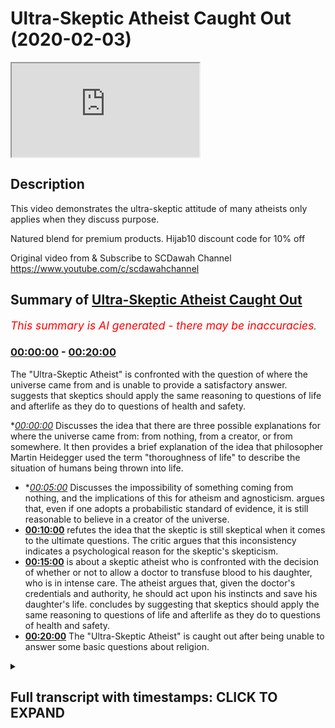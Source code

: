 # Ultra-Skeptic Atheist Caught Out (2020-02-03)

<iframe loading='lazy' src='https://www.youtube.com/embed/ejpxks97j3o'></iframe>

## Description

This video demonstrates the ultra-skeptic attitude of many atheists only applies when they discuss purpose.

Natured blend for premium products. Hijab10 discount code for 10% off

Original video from & Subscribe to SCDawah Channel 
https://www.youtube.com/c/scdawahchannel

## Summary of [Ultra-Skeptic Atheist Caught Out](https://www.youtube.com/watch?v=ejpxks97j3o)


*<span style="color:red; font-size:125%">This summary is AI generated - there may be inaccuracies</span>. [](/)*

### [00:00:00](https://www.youtube.com/watch?v=ejpxks97j3o&t=0) - [00:20:00](https://www.youtube.com/watch?v=ejpxks97j3o&t=1200)

The "Ultra-Skeptic Atheist" is confronted with the question of where the universe came from and is unable to provide a satisfactory answer.  suggests that skeptics should apply the same reasoning to questions of life and afterlife as they do to questions of health and safety.

**[00:00:00](https://www.youtube.com/watch?v=ejpxks97j3o&t=0)* Discusses the idea that there are three possible explanations for where the universe came from: from nothing, from a creator, or from somewhere. It then provides a brief explanation of the idea that philosopher Martin Heidegger used the term "thoroughness of life" to describe the situation of humans being thrown into life.
* **[00:05:00](https://www.youtube.com/watch?v=ejpxks97j3o&t=300)* Discusses the impossibility of something coming from nothing, and the implications of this for atheism and agnosticism. argues that, even if one adopts a probabilistic standard of evidence, it is still reasonable to believe in a creator of the universe.
* **[00:10:00](https://www.youtube.com/watch?v=ejpxks97j3o&t=600)**  refutes the idea that the skeptic is still skeptical when it comes to the ultimate questions. The critic argues that this inconsistency indicates a psychological reason for the skeptic's skepticism.
* **[00:15:00](https://www.youtube.com/watch?v=ejpxks97j3o&t=900)**  is about a skeptic atheist who is confronted with the decision of whether or not to allow a doctor to transfuse blood to his daughter, who is in intense care. The atheist argues that, given the doctor's credentials and authority, he should act upon his instincts and save his daughter's life.  concludes by suggesting that skeptics should apply the same reasoning to questions of life and afterlife as they do to questions of health and safety.
* **[00:20:00](https://www.youtube.com/watch?v=ejpxks97j3o&t=1200)** The "Ultra-Skeptic Atheist" is caught out after being unable to answer some basic questions about religion.

<details><summary><h2>Full transcript with timestamps: CLICK TO EXPAND</h2></summary>

[0:00:00](https://youtu.be/ejpxks97j3o?t=0) ikaw our sponsors nature's blend  
[0:00:03](https://youtu.be/ejpxks97j3o?t=3) producers of premium Ethiopian black  
[0:00:06](https://youtu.be/ejpxks97j3o?t=6) seed products if you put her job 10  
[0:00:09](https://youtu.be/ejpxks97j3o?t=9) you'll get 10% off your purchase check  
[0:00:13](https://youtu.be/ejpxks97j3o?t=13) out their links underneath in the  
[0:00:16](https://youtu.be/ejpxks97j3o?t=16) description box or if there is one that  
[0:00:19](https://youtu.be/ejpxks97j3o?t=19) is actually objective which everyone  
[0:00:21](https://youtu.be/ejpxks97j3o?t=21) should be fulfilling I don't see how it  
[0:00:24](https://youtu.be/ejpxks97j3o?t=24) could be objective this is it's nothing  
[0:00:27](https://youtu.be/ejpxks97j3o?t=27) utopian not always it can actually it  
[0:00:30](https://youtu.be/ejpxks97j3o?t=30) doesn't have some utopian so let me tell  
[0:00:32](https://youtu.be/ejpxks97j3o?t=32) you something I always give this example  
[0:00:34](https://youtu.be/ejpxks97j3o?t=34) alright so I want to put it to you say  
[0:00:37](https://youtu.be/ejpxks97j3o?t=37) for example if me and you go to sleep  
[0:00:39](https://youtu.be/ejpxks97j3o?t=39) today yes and we wake up and we find  
[0:00:42](https://youtu.be/ejpxks97j3o?t=42) ourselves say on a plane or let's say on  
[0:00:46](https://youtu.be/ejpxks97j3o?t=46) a train yeah and the people are around  
[0:00:49](https://youtu.be/ejpxks97j3o?t=49) us they're talking to each other yeah  
[0:00:51](https://youtu.be/ejpxks97j3o?t=51) and they're eating food and they're  
[0:00:53](https://youtu.be/ejpxks97j3o?t=53) having a good time  
[0:00:55](https://youtu.be/ejpxks97j3o?t=55) what's the first thing you're gonna want  
[0:00:57](https://youtu.be/ejpxks97j3o?t=57) to know you went to sleep tonight  
[0:00:59](https://youtu.be/ejpxks97j3o?t=59) instead of waking up in your bed you  
[0:01:01](https://youtu.be/ejpxks97j3o?t=61) wake up on a train yeah  
[0:01:04](https://youtu.be/ejpxks97j3o?t=64) so why are you gonna you people around  
[0:01:06](https://youtu.be/ejpxks97j3o?t=66) you eating the conversating what you  
[0:01:08](https://youtu.be/ejpxks97j3o?t=68) want to know what they're eating what  
[0:01:13](https://youtu.be/ejpxks97j3o?t=73) they eat hungry ok so minute so they're  
[0:01:15](https://youtu.be/ejpxks97j3o?t=75) view they've given you some of the food  
[0:01:16](https://youtu.be/ejpxks97j3o?t=76) right so now the train keeps going  
[0:01:19](https://youtu.be/ejpxks97j3o?t=79) forward remember you went to sleep in  
[0:01:21](https://youtu.be/ejpxks97j3o?t=81) your own bed tonight yeah you woke up  
[0:01:23](https://youtu.be/ejpxks97j3o?t=83) and it's on a train I woke up on the  
[0:01:25](https://youtu.be/ejpxks97j3o?t=85) train yes yeah good all right so that's  
[0:01:27](https://youtu.be/ejpxks97j3o?t=87) the first question you're gonna have  
[0:01:28](https://youtu.be/ejpxks97j3o?t=88) right how did I get here and where is  
[0:01:31](https://youtu.be/ejpxks97j3o?t=91) the train wherever it is where is it  
[0:01:34](https://youtu.be/ejpxks97j3o?t=94) going  
[0:01:34](https://youtu.be/ejpxks97j3o?t=94) where is this train going yes I can  
[0:01:37](https://youtu.be/ejpxks97j3o?t=97) someone the train yes so means someone  
[0:01:39](https://youtu.be/ejpxks97j3o?t=99) so what am I doing with a train  
[0:01:41](https://youtu.be/ejpxks97j3o?t=101) I do think these are legitimate  
[0:01:42](https://youtu.be/ejpxks97j3o?t=102) questions it's very legit why why yeah  
[0:01:46](https://youtu.be/ejpxks97j3o?t=106) one song one song I was in my bed yeah  
[0:01:49](https://youtu.be/ejpxks97j3o?t=109) now I'm on a train I get there so he was  
[0:01:51](https://youtu.be/ejpxks97j3o?t=111) thrown into the reality of being on a  
[0:01:53](https://youtu.be/ejpxks97j3o?t=113) train after having not been there before  
[0:01:55](https://youtu.be/ejpxks97j3o?t=115) right but the train in this analogy here  
[0:01:58](https://youtu.be/ejpxks97j3o?t=118) is like life because we've were thrown  
[0:02:01](https://youtu.be/ejpxks97j3o?t=121) into the reality of life okay after  
[0:02:03](https://youtu.be/ejpxks97j3o?t=123) having not been here before and we're  
[0:02:06](https://youtu.be/ejpxks97j3o?t=126) going somewhere we came from somewhere  
[0:02:08](https://youtu.be/ejpxks97j3o?t=128) and we're doing something here you know  
[0:02:10](https://youtu.be/ejpxks97j3o?t=130) I mean yes so we took him when I was a  
[0:02:13](https://youtu.be/ejpxks97j3o?t=133) baby  
[0:02:14](https://youtu.be/ejpxks97j3o?t=134) where was not before I'm saying is that  
[0:02:18](https://youtu.be/ejpxks97j3o?t=138) we've been thrown into life yeah there  
[0:02:20](https://youtu.be/ejpxks97j3o?t=140) was a time where you and I did not exist  
[0:02:21](https://youtu.be/ejpxks97j3o?t=141) and then there was a time where we  
[0:02:23](https://youtu.be/ejpxks97j3o?t=143) existed and we were aware of our own  
[0:02:25](https://youtu.be/ejpxks97j3o?t=145) reality yes so this is analogous to what  
[0:02:28](https://youtu.be/ejpxks97j3o?t=148) I've just explained maybe not exactly  
[0:02:29](https://youtu.be/ejpxks97j3o?t=149) that I just bought this in some extent  
[0:02:31](https://youtu.be/ejpxks97j3o?t=151) insane it's the direct knowledge just a  
[0:02:33](https://youtu.be/ejpxks97j3o?t=153) little bit cool that's all right because  
[0:02:35](https://youtu.be/ejpxks97j3o?t=155) you've been through look one guy called  
[0:02:37](https://youtu.be/ejpxks97j3o?t=157) Martin Heidegger he's a German  
[0:02:38](https://youtu.be/ejpxks97j3o?t=158) philosopher yeah he used his term which  
[0:02:41](https://youtu.be/ejpxks97j3o?t=161) is very interesting it's good  
[0:02:42](https://youtu.be/ejpxks97j3o?t=162) the thoroughness of life he said that  
[0:02:44](https://youtu.be/ejpxks97j3o?t=164) you've been thrown into life you've been  
[0:02:46](https://youtu.be/ejpxks97j3o?t=166) chucked into life yeah because there was  
[0:02:48](https://youtu.be/ejpxks97j3o?t=168) a time where you were not here all right  
[0:02:51](https://youtu.be/ejpxks97j3o?t=171) you did not exist at one point now you  
[0:02:52](https://youtu.be/ejpxks97j3o?t=172) exist and you're in this world and you  
[0:02:54](https://youtu.be/ejpxks97j3o?t=174) can you can put you can conceive of that  
[0:02:57](https://youtu.be/ejpxks97j3o?t=177) reality you can realise your own  
[0:02:59](https://youtu.be/ejpxks97j3o?t=179) existence you I mean there's a big gap  
[0:03:03](https://youtu.be/ejpxks97j3o?t=183) analogy there might be but the analogy  
[0:03:05](https://youtu.be/ejpxks97j3o?t=185) is not going to be perfect but when you  
[0:03:08](https://youtu.be/ejpxks97j3o?t=188) see the questions here right the  
[0:03:09](https://youtu.be/ejpxks97j3o?t=189) question is when you were on the train  
[0:03:11](https://youtu.be/ejpxks97j3o?t=191) whether I come from what am I doing here  
[0:03:14](https://youtu.be/ejpxks97j3o?t=194) or one might go insistant existence your  
[0:03:16](https://youtu.be/ejpxks97j3o?t=196) questions what Karl Popper called the  
[0:03:18](https://youtu.be/ejpxks97j3o?t=198) ultimate questions yeah so now the  
[0:03:20](https://youtu.be/ejpxks97j3o?t=200) questions are still applicable because  
[0:03:22](https://youtu.be/ejpxks97j3o?t=202) now we've come from somewhere yes we're  
[0:03:25](https://youtu.be/ejpxks97j3o?t=205) doing something I will go in somewhere  
[0:03:27](https://youtu.be/ejpxks97j3o?t=207) yeah okay so where we're gonna go well  
[0:03:30](https://youtu.be/ejpxks97j3o?t=210) first of all the first question is where  
[0:03:32](https://youtu.be/ejpxks97j3o?t=212) did we come from that's an important one  
[0:03:34](https://youtu.be/ejpxks97j3o?t=214) it is so here's what I'll say to you  
[0:03:36](https://youtu.be/ejpxks97j3o?t=216) look you came from your parents and they  
[0:03:39](https://youtu.be/ejpxks97j3o?t=219) came from their parents and so on and so  
[0:03:42](https://youtu.be/ejpxks97j3o?t=222) forth but they couldn't be an infinite  
[0:03:43](https://youtu.be/ejpxks97j3o?t=223) regress of predecessors right so there  
[0:03:46](https://youtu.be/ejpxks97j3o?t=226) had to be somewhere we're all fired in  
[0:03:48](https://youtu.be/ejpxks97j3o?t=228) the same way this universe came from  
[0:03:50](https://youtu.be/ejpxks97j3o?t=230) somewhere there couldn't be  
[0:03:51](https://youtu.be/ejpxks97j3o?t=231) infinite regress of universes or causes  
[0:03:54](https://youtu.be/ejpxks97j3o?t=234) because then the universe wouldn't come  
[0:03:56](https://youtu.be/ejpxks97j3o?t=236) into existence right just like they  
[0:03:58](https://youtu.be/ejpxks97j3o?t=238) couldn't be an infinite regress of  
[0:03:59](https://youtu.be/ejpxks97j3o?t=239) predecessors of eyes you wouldn't come  
[0:04:00](https://youtu.be/ejpxks97j3o?t=240) into existence one second one second yes  
[0:04:03](https://youtu.be/ejpxks97j3o?t=243) yes infinite regress to the universe yes  
[0:04:07](https://youtu.be/ejpxks97j3o?t=247) look if we say that you came from your  
[0:04:09](https://youtu.be/ejpxks97j3o?t=249) parents oh yeah and then they came from  
[0:04:11](https://youtu.be/ejpxks97j3o?t=251) their parents what I'm saying to you is  
[0:04:13](https://youtu.be/ejpxks97j3o?t=253) that they couldn't have been an infinite  
[0:04:15](https://youtu.be/ejpxks97j3o?t=255) regress of predecessors of that people  
[0:04:17](https://youtu.be/ejpxks97j3o?t=257) your parents in Paris in Paris otherwise  
[0:04:18](https://youtu.be/ejpxks97j3o?t=258) you wouldn't have never been existed  
[0:04:20](https://youtu.be/ejpxks97j3o?t=260) right because there had to be a place  
[0:04:22](https://youtu.be/ejpxks97j3o?t=262) where it started isn't it in the same  
[0:04:24](https://youtu.be/ejpxks97j3o?t=264) way they couldn't be an infinite regress  
[0:04:25](https://youtu.be/ejpxks97j3o?t=265) of entities before the universe  
[0:04:28](https://youtu.be/ejpxks97j3o?t=268) otherwise the universe wouldn't have  
[0:04:29](https://youtu.be/ejpxks97j3o?t=269) started in the same way once again is it  
[0:04:32](https://youtu.be/ejpxks97j3o?t=272) the same you see the scale yeah yeah  
[0:04:36](https://youtu.be/ejpxks97j3o?t=276) we're just inferring that's how we  
[0:04:39](https://youtu.be/ejpxks97j3o?t=279) happen that's what an inference but the  
[0:04:41](https://youtu.be/ejpxks97j3o?t=281) question is this is that you've you've  
[0:04:43](https://youtu.be/ejpxks97j3o?t=283) got sorry  
[0:04:44](https://youtu.be/ejpxks97j3o?t=284) so you've you've got you've got options  
[0:04:47](https://youtu.be/ejpxks97j3o?t=287) you've got options in front of you so  
[0:04:49](https://youtu.be/ejpxks97j3o?t=289) you've got option one is that the  
[0:04:51](https://youtu.be/ejpxks97j3o?t=291) universe came from nothing option two is  
[0:04:54](https://youtu.be/ejpxks97j3o?t=294) that the universe created itself or  
[0:04:57](https://youtu.be/ejpxks97j3o?t=297) option three is that the universe came  
[0:04:58](https://youtu.be/ejpxks97j3o?t=298) from somewhere right or something so  
[0:05:02](https://youtu.be/ejpxks97j3o?t=302) we're saying okay option one isn't  
[0:05:03](https://youtu.be/ejpxks97j3o?t=303) impossibility because the universe  
[0:05:05](https://youtu.be/ejpxks97j3o?t=305) couldn't have come from nothing yes  
[0:05:06](https://youtu.be/ejpxks97j3o?t=306) option two is also impossibilities sorry  
[0:05:09](https://youtu.be/ejpxks97j3o?t=309) so options option one knows that the  
[0:05:11](https://youtu.be/ejpxks97j3o?t=311) universe came from nothing yeah and  
[0:05:13](https://youtu.be/ejpxks97j3o?t=313) we're saying that it's impossible for  
[0:05:15](https://youtu.be/ejpxks97j3o?t=315) something to come from nothing  
[0:05:19](https://youtu.be/ejpxks97j3o?t=319) yeah tested all the possibilities that  
[0:05:21](https://youtu.be/ejpxks97j3o?t=321) he could come from  
[0:05:22](https://youtu.be/ejpxks97j3o?t=322) yeah because by definition nothing is  
[0:05:25](https://youtu.be/ejpxks97j3o?t=325) the absence of something right  
[0:05:27](https://youtu.be/ejpxks97j3o?t=327) so mathematically even zero plus zero  
[0:05:29](https://youtu.be/ejpxks97j3o?t=329) could never equal one so from a  
[0:05:32](https://youtu.be/ejpxks97j3o?t=332) mathematical perspective from a logical  
[0:05:33](https://youtu.be/ejpxks97j3o?t=333) perspective from an empirical  
[0:05:34](https://youtu.be/ejpxks97j3o?t=334) perspective we have no evidence to show  
[0:05:36](https://youtu.be/ejpxks97j3o?t=336) that something can come from nothing  
[0:05:38](https://youtu.be/ejpxks97j3o?t=338) that postulation is an absurd one it's  
[0:05:41](https://youtu.be/ejpxks97j3o?t=341) an impossible one so the first option is  
[0:05:45](https://youtu.be/ejpxks97j3o?t=345) that something that we came from the  
[0:05:46](https://youtu.be/ejpxks97j3o?t=346) universe came from nothing the second  
[0:05:48](https://youtu.be/ejpxks97j3o?t=348) option is that the universe created  
[0:05:50](https://youtu.be/ejpxks97j3o?t=350) itself yes okay at the start of the  
[0:05:56](https://youtu.be/ejpxks97j3o?t=356) universe if there was nothing yes no  
[0:06:06](https://youtu.be/ejpxks97j3o?t=366) that's what I'm saying it's impossible  
[0:06:09](https://youtu.be/ejpxks97j3o?t=369) because from although all the testing  
[0:06:11](https://youtu.be/ejpxks97j3o?t=371) methods that we have right whoever is  
[0:06:13](https://youtu.be/ejpxks97j3o?t=373) ontological testing methods mathematical  
[0:06:15](https://youtu.be/ejpxks97j3o?t=375) testing methods empirical testing  
[0:06:17](https://youtu.be/ejpxks97j3o?t=377) methods and all of those paradigms all  
[0:06:19](https://youtu.be/ejpxks97j3o?t=379) those fears now zero plus zero always  
[0:06:22](https://youtu.be/ejpxks97j3o?t=382) equals zero  
[0:06:23](https://youtu.be/ejpxks97j3o?t=383) there's no situation in which we have  
[0:06:25](https://youtu.be/ejpxks97j3o?t=385) been able to perceive or test or  
[0:06:27](https://youtu.be/ejpxks97j3o?t=387) validate or prove that something has  
[0:06:29](https://youtu.be/ejpxks97j3o?t=389) come from nothing with our limit seed  
[0:06:32](https://youtu.be/ejpxks97j3o?t=392) yeah but we have we have been able to  
[0:06:35](https://youtu.be/ejpxks97j3o?t=395) show the opposite everything that we  
[0:06:37](https://youtu.be/ejpxks97j3o?t=397) know about everything shows us that from  
[0:06:40](https://youtu.be/ejpxks97j3o?t=400) nothing nothing comes so if we do we  
[0:06:43](https://youtu.be/ejpxks97j3o?t=403) know everything  
[0:06:45](https://youtu.be/ejpxks97j3o?t=405) Noah says that we know everything so  
[0:06:47](https://youtu.be/ejpxks97j3o?t=407) that's a different thing there be usable  
[0:06:50](https://youtu.be/ejpxks97j3o?t=410) recognition thing it could be well I'm  
[0:06:53](https://youtu.be/ejpxks97j3o?t=413) saying to you is that we we we don't  
[0:06:55](https://youtu.be/ejpxks97j3o?t=415) know everything that is but we can know  
[0:06:56](https://youtu.be/ejpxks97j3o?t=416) some things which can never be Janice  
[0:06:58](https://youtu.be/ejpxks97j3o?t=418) Ani  
[0:06:59](https://youtu.be/ejpxks97j3o?t=419) so we might not be able to know  
[0:07:00](https://youtu.be/ejpxks97j3o?t=420) everything that exists in the world but  
[0:07:02](https://youtu.be/ejpxks97j3o?t=422) we can eliminate things that could  
[0:07:04](https://youtu.be/ejpxks97j3o?t=424) potentially exist for example if I say  
[0:07:06](https://youtu.be/ejpxks97j3o?t=426) look a squared circle that's a  
[0:07:08](https://youtu.be/ejpxks97j3o?t=428) contradiction it can't exist right why  
[0:07:11](https://youtu.be/ejpxks97j3o?t=431) do we know that it doesn't exist because  
[0:07:12](https://youtu.be/ejpxks97j3o?t=432) there are two opposite things together  
[0:07:14](https://youtu.be/ejpxks97j3o?t=434) right which cannot coexist and at the  
[0:07:18](https://youtu.be/ejpxks97j3o?t=438) same time life we find out that you  
[0:07:21](https://youtu.be/ejpxks97j3o?t=441) could square a circle because the thing  
[0:07:25](https://youtu.be/ejpxks97j3o?t=445) is this is that how would you come about  
[0:07:26](https://youtu.be/ejpxks97j3o?t=446) trying to find that out you'd have to  
[0:07:28](https://youtu.be/ejpxks97j3o?t=448) reinvent the rules of logic if you  
[0:07:30](https://youtu.be/ejpxks97j3o?t=450) wanted to to delete the law of  
[0:07:31](https://youtu.be/ejpxks97j3o?t=451) non-contradiction I'm being put down see  
[0:07:34](https://youtu.be/ejpxks97j3o?t=454) yeah we could do that but with the thing  
[0:07:37](https://youtu.be/ejpxks97j3o?t=457) is we can't do that smoogle is here it  
[0:07:39](https://youtu.be/ejpxks97j3o?t=459) will be a circular thing because if you  
[0:07:41](https://youtu.be/ejpxks97j3o?t=461) try to disprove logic with logic I mean  
[0:07:44](https://youtu.be/ejpxks97j3o?t=464) I think about it the laws of logic here  
[0:07:47](https://youtu.be/ejpxks97j3o?t=467) the laws of logic that we know now for  
[0:07:49](https://youtu.be/ejpxks97j3o?t=469) example laws of non-contradiction some  
[0:07:51](https://youtu.be/ejpxks97j3o?t=471) of the laws of mathematics somebody even  
[0:07:53](https://youtu.be/ejpxks97j3o?t=473) some of the axioms your answer  
[0:07:55](https://youtu.be/ejpxks97j3o?t=475) no no problem go ahead  
[0:08:02](https://youtu.be/ejpxks97j3o?t=482) it's just like sprinklers Dorner  
[0:08:23](https://youtu.be/ejpxks97j3o?t=503) well can I can I finish off for  
[0:08:24](https://youtu.be/ejpxks97j3o?t=504) obscenity yeah but just to finish off on  
[0:08:27](https://youtu.be/ejpxks97j3o?t=507) a wrapper okay how do you know that was  
[0:08:29](https://youtu.be/ejpxks97j3o?t=509) your door on the other side of the phone  
[0:08:31](https://youtu.be/ejpxks97j3o?t=511) say the name and the phone yeah and are  
[0:08:34](https://youtu.be/ejpxks97j3o?t=514) you are you convinced that I showed or  
[0:08:36](https://youtu.be/ejpxks97j3o?t=516) how Sheree about that and how did you  
[0:08:40](https://youtu.be/ejpxks97j3o?t=520) know that that was definitely a door  
[0:08:41](https://youtu.be/ejpxks97j3o?t=521) couldn't have been someone that sounded  
[0:08:44](https://youtu.be/ejpxks97j3o?t=524) like Eudora Tsuda alright so how do you  
[0:08:46](https://youtu.be/ejpxks97j3o?t=526) how are you aware and how are you sure  
[0:08:48](https://youtu.be/ejpxks97j3o?t=528) that is your door wicked nonce in her  
[0:08:51](https://youtu.be/ejpxks97j3o?t=531) voice  
[0:08:51](https://youtu.be/ejpxks97j3o?t=531) so you employed a probabilistic type of  
[0:08:54](https://youtu.be/ejpxks97j3o?t=534) reasoning you said based on the  
[0:08:55](https://youtu.be/ejpxks97j3o?t=535) variables that I have at hand my  
[0:08:57](https://youtu.be/ejpxks97j3o?t=537) daughter's voice the fact that my  
[0:08:58](https://youtu.be/ejpxks97j3o?t=538) daughter's name appeared on the screen  
[0:09:00](https://youtu.be/ejpxks97j3o?t=540) with the number underneath that I'm  
[0:09:01](https://youtu.be/ejpxks97j3o?t=541) pretty convinced would you say you're  
[0:09:03](https://youtu.be/ejpxks97j3o?t=543) certain that was a reasonable it was  
[0:09:05](https://youtu.be/ejpxks97j3o?t=545) reasonable to believe that was motive it  
[0:09:06](https://youtu.be/ejpxks97j3o?t=546) was reasonable would you say you're  
[0:09:07](https://youtu.be/ejpxks97j3o?t=547) happy to live your life knowing that  
[0:09:09](https://youtu.be/ejpxks97j3o?t=549) that was your door on the other side of  
[0:09:10](https://youtu.be/ejpxks97j3o?t=550) the phone yes all right you see your  
[0:09:12](https://youtu.be/ejpxks97j3o?t=552) standards of and this is something I  
[0:09:14](https://youtu.be/ejpxks97j3o?t=554) want to say about not yourself but  
[0:09:15](https://youtu.be/ejpxks97j3o?t=555) generally about atheism and agnosticism  
[0:09:17](https://youtu.be/ejpxks97j3o?t=557) and skepticism your standards for  
[0:09:19](https://youtu.be/ejpxks97j3o?t=559) recognizing truth when it comes to daily  
[0:09:22](https://youtu.be/ejpxks97j3o?t=562) interactions and transactions it's quite  
[0:09:25](https://youtu.be/ejpxks97j3o?t=565) reasonable I would say you're employing  
[0:09:26](https://youtu.be/ejpxks97j3o?t=566) a probabilistic standard yeah now I want  
[0:09:29](https://youtu.be/ejpxks97j3o?t=569) you to employ such a reasonable standard  
[0:09:31](https://youtu.be/ejpxks97j3o?t=571) when it comes to knowing where you came  
[0:09:33](https://youtu.be/ejpxks97j3o?t=573) from what you're doing here and where  
[0:09:35](https://youtu.be/ejpxks97j3o?t=575) you're going because let me tell you  
[0:09:36](https://youtu.be/ejpxks97j3o?t=576) something if you employ a reasonable  
[0:09:38](https://youtu.be/ejpxks97j3o?t=578) standard for those three questions you  
[0:09:40](https://youtu.be/ejpxks97j3o?t=580) come to the conclusion that there had to  
[0:09:43](https://youtu.be/ejpxks97j3o?t=583) be something with no beginning that  
[0:09:45](https://youtu.be/ejpxks97j3o?t=585) started you you'll come to the  
[0:09:46](https://youtu.be/ejpxks97j3o?t=586) conclusion that you came from that thing  
[0:09:49](https://youtu.be/ejpxks97j3o?t=589) with no beginning uncaused cause the  
[0:09:51](https://youtu.be/ejpxks97j3o?t=591) necessary being existence etc because  
[0:09:53](https://youtu.be/ejpxks97j3o?t=593) it's impossible for that to be an  
[0:09:54](https://youtu.be/ejpxks97j3o?t=594) infinite regress of courses and it's  
[0:09:56](https://youtu.be/ejpxks97j3o?t=596) impossible for there to be an infinite  
[0:09:57](https://youtu.be/ejpxks97j3o?t=597) regress with the Pend of things you will  
[0:09:59](https://youtu.be/ejpxks97j3o?t=599) come to that conclusion  
[0:10:01](https://youtu.be/ejpxks97j3o?t=601) refute that you're still skeptical  
[0:10:04](https://youtu.be/ejpxks97j3o?t=604) yeah I'm skeptical that that was your  
[0:10:05](https://youtu.be/ejpxks97j3o?t=605) door on the other side of the phone you  
[0:10:07](https://youtu.be/ejpxks97j3o?t=607) can't because you don't know yellow you  
[0:10:09](https://youtu.be/ejpxks97j3o?t=609) don't know what hate the thing here's  
[0:10:10](https://youtu.be/ejpxks97j3o?t=610) what I'm saying to you is that you need  
[0:10:12](https://youtu.be/ejpxks97j3o?t=612) to be as consistent with your standards  
[0:10:15](https://youtu.be/ejpxks97j3o?t=615) of truth with the ultimate questions in  
[0:10:19](https://youtu.be/ejpxks97j3o?t=619) life which determine what you're doing  
[0:10:20](https://youtu.be/ejpxks97j3o?t=620) here as you are in your daily  
[0:10:22](https://youtu.be/ejpxks97j3o?t=622) transactions and dealing with for  
[0:10:24](https://youtu.be/ejpxks97j3o?t=624) example getting a phone call from your  
[0:10:26](https://youtu.be/ejpxks97j3o?t=626) door I don't think so  
[0:10:29](https://youtu.be/ejpxks97j3o?t=629) well that's fine you don't have to think  
[0:10:31](https://youtu.be/ejpxks97j3o?t=631) so but what I'm saying is then that  
[0:10:33](https://youtu.be/ejpxks97j3o?t=633) would mean that you're basically  
[0:10:35](https://youtu.be/ejpxks97j3o?t=635) employing different standards for  
[0:10:37](https://youtu.be/ejpxks97j3o?t=637) different truths do that look here's one  
[0:10:41](https://youtu.be/ejpxks97j3o?t=641) that you can do that if you want no  
[0:10:42](https://youtu.be/ejpxks97j3o?t=642) problem but you're deceiving us that is  
[0:10:44](https://youtu.be/ejpxks97j3o?t=644) in my opinion there's over skepticism  
[0:10:46](https://youtu.be/ejpxks97j3o?t=646) when it comes to the ultimate questions  
[0:10:47](https://youtu.be/ejpxks97j3o?t=647) which you don't employ in other spheres  
[0:10:49](https://youtu.be/ejpxks97j3o?t=649) in my view is indicative of inner  
[0:10:53](https://youtu.be/ejpxks97j3o?t=653) psychological reasoning behind it maybe  
[0:10:56](https://youtu.be/ejpxks97j3o?t=656) you want to be agnostic maybe it's more  
[0:10:59](https://youtu.be/ejpxks97j3o?t=659) of a want then something will share  
[0:11:02](https://youtu.be/ejpxks97j3o?t=662) philosophize the reason to get on  
[0:11:04](https://youtu.be/ejpxks97j3o?t=664) Francaise so use my reasonable logical  
[0:11:09](https://youtu.be/ejpxks97j3o?t=669) mind and if I think that the existential  
[0:11:14](https://youtu.be/ejpxks97j3o?t=674) question at the beginning of the  
[0:11:15](https://youtu.be/ejpxks97j3o?t=675) universe  
[0:11:16](https://youtu.be/ejpxks97j3o?t=676) yes it's not there to be seen I'm not  
[0:11:19](https://youtu.be/ejpxks97j3o?t=679) gonna hang more hats but your door  
[0:11:20](https://youtu.be/ejpxks97j3o?t=680) wasn't there to be seen but I can hear  
[0:11:23](https://youtu.be/ejpxks97j3o?t=683) oh no but hold on this is a double  
[0:11:25](https://youtu.be/ejpxks97j3o?t=685) standard here yeah if you see the  
[0:11:27](https://youtu.be/ejpxks97j3o?t=687) effects of the universe and you can  
[0:11:29](https://youtu.be/ejpxks97j3o?t=689) reason lookyou that could have been  
[0:11:30](https://youtu.be/ejpxks97j3o?t=690) someone other than your daughter yes yes  
[0:11:33](https://youtu.be/ejpxks97j3o?t=693) [ __ ] nine see the facts of the of the  
[0:11:37](https://youtu.be/ejpxks97j3o?t=697) you meet Lu here here's the problem okay  
[0:11:39](https://youtu.be/ejpxks97j3o?t=699) you just said I could hear her okay now  
[0:11:43](https://youtu.be/ejpxks97j3o?t=703) you're using one of the five senses to  
[0:11:46](https://youtu.be/ejpxks97j3o?t=706) determine it it's a determiner but you  
[0:11:49](https://youtu.be/ejpxks97j3o?t=709) couldn't see her there's other senses  
[0:11:50](https://youtu.be/ejpxks97j3o?t=710) that were not applicable in that  
[0:11:51](https://youtu.be/ejpxks97j3o?t=711) equation all right but you still came to  
[0:11:54](https://youtu.be/ejpxks97j3o?t=714) the conclusion and there was they could  
[0:11:55](https://youtu.be/ejpxks97j3o?t=715) be reasonable skeptical doubt that I can  
[0:11:57](https://youtu.be/ejpxks97j3o?t=717) employ if I was to philosophize as a  
[0:12:00](https://youtu.be/ejpxks97j3o?t=720) skeptic and say look hold on that could  
[0:12:02](https://youtu.be/ejpxks97j3o?t=722) have been an alien that was speaking to  
[0:12:04](https://youtu.be/ejpxks97j3o?t=724) you on the phone yes that could have  
[0:12:05](https://youtu.be/ejpxks97j3o?t=725) been your wife pretending to be odd or  
[0:12:07](https://youtu.be/ejpxks97j3o?t=727) your husband either you know pretending  
[0:12:09](https://youtu.be/ejpxks97j3o?t=729) to be your door yeah or it could have  
[0:12:11](https://youtu.be/ejpxks97j3o?t=731) been someone else your other door could  
[0:12:13](https://youtu.be/ejpxks97j3o?t=733) have been  
[0:12:13](https://youtu.be/ejpxks97j3o?t=733) you know her friend could be this  
[0:12:15](https://youtu.be/ejpxks97j3o?t=735) reasonable it wasn't empirical it was  
[0:12:18](https://youtu.be/ejpxks97j3o?t=738) reasonable I mean why is that reasonable  
[0:12:21](https://youtu.be/ejpxks97j3o?t=741) why it's original reason to mean why why  
[0:12:23](https://youtu.be/ejpxks97j3o?t=743) because I heard mitosis voice several  
[0:12:27](https://youtu.be/ejpxks97j3o?t=747) many times okay I understand but what  
[0:12:29](https://youtu.be/ejpxks97j3o?t=749) I'm saying to you there is that it can  
[0:12:32](https://youtu.be/ejpxks97j3o?t=752) still be doubted yes okay but you still  
[0:12:35](https://youtu.be/ejpxks97j3o?t=755) you over you override that down yes  
[0:12:38](https://youtu.be/ejpxks97j3o?t=758) because you have enough data to conclude  
[0:12:41](https://youtu.be/ejpxks97j3o?t=761) in your mind probabilistically that it  
[0:12:42](https://youtu.be/ejpxks97j3o?t=762) was your daughter  
[0:12:42](https://youtu.be/ejpxks97j3o?t=762) criticism yeah okay fine some some  
[0:12:45](https://youtu.be/ejpxks97j3o?t=765) degree of empiricism  
[0:12:46](https://youtu.be/ejpxks97j3o?t=766) yeah which can still be doubted because  
[0:12:47](https://youtu.be/ejpxks97j3o?t=767) of the reasons I've just told you major  
[0:12:49](https://youtu.be/ejpxks97j3o?t=769) percentage okay why I'm saying to you is  
[0:12:52](https://youtu.be/ejpxks97j3o?t=772) this yeah in the same way as you've been  
[0:12:55](https://youtu.be/ejpxks97j3o?t=775) able to reason probabilistically that  
[0:12:57](https://youtu.be/ejpxks97j3o?t=777) your doors on the other side on the  
[0:12:58](https://youtu.be/ejpxks97j3o?t=778) phone yes I'm saying to you if we have  
[0:13:01](https://youtu.be/ejpxks97j3o?t=781) now inference to the best explanation  
[0:13:02](https://youtu.be/ejpxks97j3o?t=782) you have different options either the  
[0:13:05](https://youtu.be/ejpxks97j3o?t=785) universe came from nothing and in fact  
[0:13:07](https://youtu.be/ejpxks97j3o?t=787) this idea the postulation that something  
[0:13:10](https://youtu.be/ejpxks97j3o?t=790) can come from nothing it's so absurd  
[0:13:12](https://youtu.be/ejpxks97j3o?t=792) that actually let me tell you from  
[0:13:14](https://youtu.be/ejpxks97j3o?t=794) reading a lot of philosophy no one has  
[0:13:16](https://youtu.be/ejpxks97j3o?t=796) said it and the moment some fool tried  
[0:13:18](https://youtu.be/ejpxks97j3o?t=798) to say it Krauss he was refuted by his  
[0:13:21](https://youtu.be/ejpxks97j3o?t=801) own physicist friends so fantastical yes  
[0:13:25](https://youtu.be/ejpxks97j3o?t=805) it's ridiculous it's it's absurd it's  
[0:13:27](https://youtu.be/ejpxks97j3o?t=807) it's not witnessed by anyone it's not  
[0:13:29](https://youtu.be/ejpxks97j3o?t=809) empirical all of the standards that you  
[0:13:32](https://youtu.be/ejpxks97j3o?t=812) wish to have in order to make a reasoned  
[0:13:35](https://youtu.be/ejpxks97j3o?t=815) judgment about the truth or falsehood of  
[0:13:37](https://youtu.be/ejpxks97j3o?t=817) something were not present in the  
[0:13:39](https://youtu.be/ejpxks97j3o?t=819) postulation that something can come from  
[0:13:40](https://youtu.be/ejpxks97j3o?t=820) nothing and therefore can be rejected  
[0:13:42](https://youtu.be/ejpxks97j3o?t=822) yeah yeah it can't be rejected it can be  
[0:13:45](https://youtu.be/ejpxks97j3o?t=825) Richard tryna ash and it shall be  
[0:13:47](https://youtu.be/ejpxks97j3o?t=827) rejected and it shall be rejected but  
[0:13:49](https://youtu.be/ejpxks97j3o?t=829) don't think so okay look here's the  
[0:13:51](https://youtu.be/ejpxks97j3o?t=831) thing  
[0:13:51](https://youtu.be/ejpxks97j3o?t=831) what's the evidence  
[0:13:54](https://youtu.be/ejpxks97j3o?t=834) okay see you look this is it's a slight  
[0:13:57](https://youtu.be/ejpxks97j3o?t=837) look what you have here is some kind of  
[0:14:00](https://youtu.be/ejpxks97j3o?t=840) a motorcycle I'm not a psychiatrist yeah  
[0:14:02](https://youtu.be/ejpxks97j3o?t=842) I'm not here to you know you know give  
[0:14:04](https://youtu.be/ejpxks97j3o?t=844) you a little drink and and tell you tell  
[0:14:06](https://youtu.be/ejpxks97j3o?t=846) you what your hands  
[0:14:07](https://youtu.be/ejpxks97j3o?t=847) yeah sit on the couch and psychoanalyze  
[0:14:09](https://youtu.be/ejpxks97j3o?t=849) your behavior but if I were if I were  
[0:14:12](https://youtu.be/ejpxks97j3o?t=852) I'd say something I diagnosed you of  
[0:14:14](https://youtu.be/ejpxks97j3o?t=854) some kind of cognitive dissonance you  
[0:14:16](https://youtu.be/ejpxks97j3o?t=856) look you're I say literally you might  
[0:14:22](https://youtu.be/ejpxks97j3o?t=862) have cognitive dissonance because the  
[0:14:23](https://youtu.be/ejpxks97j3o?t=863) reason why I think you might have  
[0:14:24](https://youtu.be/ejpxks97j3o?t=864) tumbled into business because you live  
[0:14:26](https://youtu.be/ejpxks97j3o?t=866) your life one way but your beliefs in  
[0:14:28](https://youtu.be/ejpxks97j3o?t=868) relation to the ultimate questions are  
[0:14:30](https://youtu.be/ejpxks97j3o?t=870) completely contradictory to the way in  
[0:14:32](https://youtu.be/ejpxks97j3o?t=872) which you act you understand my point so  
[0:14:35](https://youtu.be/ejpxks97j3o?t=875) your reason your your faculties and your  
[0:14:37](https://youtu.be/ejpxks97j3o?t=877) instruments of reasoning become  
[0:14:39](https://youtu.be/ejpxks97j3o?t=879) completely like you become an extreme  
[0:14:42](https://youtu.be/ejpxks97j3o?t=882) skeptic when you're dealing with the  
[0:14:43](https://youtu.be/ejpxks97j3o?t=883) ultimate questions and you're not  
[0:14:45](https://youtu.be/ejpxks97j3o?t=885) willing to be that same skeptic when  
[0:14:47](https://youtu.be/ejpxks97j3o?t=887) you're dealing with daily transactions  
[0:14:49](https://youtu.be/ejpxks97j3o?t=889) and interactively transactions we see  
[0:14:51](https://youtu.be/ejpxks97j3o?t=891) all the time the quite benign but  
[0:14:53](https://youtu.be/ejpxks97j3o?t=893) they're not benign you could it could be  
[0:14:55](https://youtu.be/ejpxks97j3o?t=895) a life or death situation right now it  
[0:14:57](https://youtu.be/ejpxks97j3o?t=897) could be yeah if a doctor came to you my  
[0:14:59](https://youtu.be/ejpxks97j3o?t=899) friend and said to you let me ask you a  
[0:15:01](https://youtu.be/ejpxks97j3o?t=901) question right now yeah if a doctor came  
[0:15:03](https://youtu.be/ejpxks97j3o?t=903) to you let's say God forbid here but  
[0:15:06](https://youtu.be/ejpxks97j3o?t=906) your doors on a hospital she needed some  
[0:15:07](https://youtu.be/ejpxks97j3o?t=907) kind of a transfer of blood yes well  
[0:15:09](https://youtu.be/ejpxks97j3o?t=909) let's say she even needed a lung  
[0:15:11](https://youtu.be/ejpxks97j3o?t=911) transplant run and the doctor came to  
[0:15:13](https://youtu.be/ejpxks97j3o?t=913) you and said your daughter needs a lung  
[0:15:16](https://youtu.be/ejpxks97j3o?t=916) transplant and you're the only guy that  
[0:15:17](https://youtu.be/ejpxks97j3o?t=917) can that has matched her you know  
[0:15:19](https://youtu.be/ejpxks97j3o?t=919) whatever and you need to give that would  
[0:15:21](https://youtu.be/ejpxks97j3o?t=921) you get what you give it you would give  
[0:15:23](https://youtu.be/ejpxks97j3o?t=923) it but hold on that doctor he could be  
[0:15:26](https://youtu.be/ejpxks97j3o?t=926) making a mistake my friend yes she could  
[0:15:28](https://youtu.be/ejpxks97j3o?t=928) so I would say to the doctor is there  
[0:15:30](https://youtu.be/ejpxks97j3o?t=930) any other way now he'd say no and my so  
[0:15:33](https://youtu.be/ejpxks97j3o?t=933) he gonna do he go to someone else  
[0:15:35](https://youtu.be/ejpxks97j3o?t=935) there's no time he's saying you've got  
[0:15:37](https://youtu.be/ejpxks97j3o?t=937) one hour yeah she's so intensive care  
[0:15:40](https://youtu.be/ejpxks97j3o?t=940) yes yeah yeah I would acts upon my  
[0:15:42](https://youtu.be/ejpxks97j3o?t=942) instincts  
[0:15:44](https://youtu.be/ejpxks97j3o?t=944) yeah and so undo this thing and save my  
[0:15:48](https://youtu.be/ejpxks97j3o?t=948) daughter's life okay you think you're  
[0:15:49](https://youtu.be/ejpxks97j3o?t=949) saving your daughter's life yeah how do  
[0:15:51](https://youtu.be/ejpxks97j3o?t=951) you know you're saving your daughter's  
[0:15:52](https://youtu.be/ejpxks97j3o?t=952) life because I recently believed the  
[0:15:54](https://youtu.be/ejpxks97j3o?t=954) doctor you said but hold on hold on hold  
[0:15:57](https://youtu.be/ejpxks97j3o?t=957) on hold on yeah hold on no but you think  
[0:16:02](https://youtu.be/ejpxks97j3o?t=962) it's life and death this is after life  
[0:16:04](https://youtu.be/ejpxks97j3o?t=964) and death  
[0:16:05](https://youtu.be/ejpxks97j3o?t=965) he said look you see here the point  
[0:16:07](https://youtu.be/ejpxks97j3o?t=967) you're willing to put your own let's say  
[0:16:10](https://youtu.be/ejpxks97j3o?t=970) it takes it could put your own life on  
[0:16:12](https://youtu.be/ejpxks97j3o?t=972) the line yeah you're willing to  
[0:16:13](https://youtu.be/ejpxks97j3o?t=973) potentially put your own life on the  
[0:16:15](https://youtu.be/ejpxks97j3o?t=975) line and I did anything for your  
[0:16:18](https://youtu.be/ejpxks97j3o?t=978) daughter but this the methods of  
[0:16:21](https://youtu.be/ejpxks97j3o?t=981) skepticism that you are employing in the  
[0:16:23](https://youtu.be/ejpxks97j3o?t=983) ultimate questions that we were talking  
[0:16:25](https://youtu.be/ejpxks97j3o?t=985) about well completely thrown out when  
[0:16:29](https://youtu.be/ejpxks97j3o?t=989) you were dealing with that inquiry  
[0:16:30](https://youtu.be/ejpxks97j3o?t=990) submission it's emotional you said it  
[0:16:33](https://youtu.be/ejpxks97j3o?t=993) was instinctive it's instinctively  
[0:16:35](https://youtu.be/ejpxks97j3o?t=995) emotional not no problem is emotional  
[0:16:37](https://youtu.be/ejpxks97j3o?t=997) and and there's no contradiction between  
[0:16:39](https://youtu.be/ejpxks97j3o?t=999) a good emotional argument and a good  
[0:16:41](https://youtu.be/ejpxks97j3o?t=1001) rational one human beings are emotional  
[0:16:44](https://youtu.be/ejpxks97j3o?t=1004) creatures find but you still believe the  
[0:16:46](https://youtu.be/ejpxks97j3o?t=1006) doctor that so you believe the doctor  
[0:16:49](https://youtu.be/ejpxks97j3o?t=1009) because you trust in the doctors  
[0:16:51](https://youtu.be/ejpxks97j3o?t=1011) credentials and authority yes because  
[0:16:53](https://youtu.be/ejpxks97j3o?t=1013) you have enough you have enough reason  
[0:16:56](https://youtu.be/ejpxks97j3o?t=1016) to believe that that doctor was actually  
[0:16:57](https://youtu.be/ejpxks97j3o?t=1017) trained and can analyze the data yes  
[0:17:00](https://youtu.be/ejpxks97j3o?t=1020) so you see here look I want you to use  
[0:17:04](https://youtu.be/ejpxks97j3o?t=1024) that same method of reasoning when we're  
[0:17:07](https://youtu.be/ejpxks97j3o?t=1027) dealing with the ultimate choice because  
[0:17:08](https://youtu.be/ejpxks97j3o?t=1028) you said something very important you  
[0:17:09](https://youtu.be/ejpxks97j3o?t=1029) know what he said you said it was a  
[0:17:12](https://youtu.be/ejpxks97j3o?t=1032) matter of life and death yes let me tell  
[0:17:14](https://youtu.be/ejpxks97j3o?t=1034) you something my friend honestly yeah  
[0:17:15](https://youtu.be/ejpxks97j3o?t=1035) this these ultimate choice questions are  
[0:17:18](https://youtu.be/ejpxks97j3o?t=1038) not a matter of life and death  
[0:17:20](https://youtu.be/ejpxks97j3o?t=1040) you know they are they are a matter of  
[0:17:22](https://youtu.be/ejpxks97j3o?t=1042) life and afterlife yes and you know what  
[0:17:25](https://youtu.be/ejpxks97j3o?t=1045) let me tell you something that's an even  
[0:17:26](https://youtu.be/ejpxks97j3o?t=1046) more hefty inquiry so you have to let me  
[0:17:29](https://youtu.be/ejpxks97j3o?t=1049) tell you one of evidence of this  
[0:17:30](https://youtu.be/ejpxks97j3o?t=1050) constant do you have any evidence that  
[0:17:32](https://youtu.be/ejpxks97j3o?t=1052) your doctor was actually being come in  
[0:17:34](https://youtu.be/ejpxks97j3o?t=1054) this analogy that is a jarful evidence I  
[0:17:36](https://youtu.be/ejpxks97j3o?t=1056) have enough evidence as a doctor had I  
[0:17:38](https://youtu.be/ejpxks97j3o?t=1058) have looked yes I do do you know why let  
[0:17:41](https://youtu.be/ejpxks97j3o?t=1061) me tell you why let me explain let me  
[0:17:44](https://youtu.be/ejpxks97j3o?t=1064) show you how let me explain you know why  
[0:17:47](https://youtu.be/ejpxks97j3o?t=1067) did you trust the doctor when he was  
[0:17:48](https://youtu.be/ejpxks97j3o?t=1068) telling you to do X Y Z once again he's  
[0:17:50](https://youtu.be/ejpxks97j3o?t=1070) quite benign it's not benign this was  
[0:17:52](https://youtu.be/ejpxks97j3o?t=1072) laughing death  
[0:17:53](https://youtu.be/ejpxks97j3o?t=1073) life and death - this is life and death  
[0:17:57](https://youtu.be/ejpxks97j3o?t=1077) you trusted him putting your own life at  
[0:17:58](https://youtu.be/ejpxks97j3o?t=1078) like why do you trust him people eat  
[0:18:00](https://youtu.be/ejpxks97j3o?t=1080) trust look after our health well why did  
[0:18:04](https://youtu.be/ejpxks97j3o?t=1084) why did you trust him you trusted him  
[0:18:05](https://youtu.be/ejpxks97j3o?t=1085) you trusted him good a person of  
[0:18:07](https://youtu.be/ejpxks97j3o?t=1087) authority yes and your mind you reason  
[0:18:11](https://youtu.be/ejpxks97j3o?t=1091) it was it was it was an appropriate  
[0:18:13](https://youtu.be/ejpxks97j3o?t=1093) action a responsible action to trust his  
[0:18:17](https://youtu.be/ejpxks97j3o?t=1097) judgment yes so in other words you  
[0:18:19](https://youtu.be/ejpxks97j3o?t=1099) vested Authority in the doctor yes now  
[0:18:22](https://youtu.be/ejpxks97j3o?t=1102) what I'm saying is this why do I have as  
[0:18:24](https://youtu.be/ejpxks97j3o?t=1104) much conviction as I do that there's an  
[0:18:27](https://youtu.be/ejpxks97j3o?t=1107) afterlife because I vest authority in  
[0:18:30](https://youtu.be/ejpxks97j3o?t=1110) the authorship of the last and final  
[0:18:32](https://youtu.be/ejpxks97j3o?t=1112) message to humankind which I believe is  
[0:18:34](https://youtu.be/ejpxks97j3o?t=1114) the Quran have you seen this entity what  
[0:18:39](https://youtu.be/ejpxks97j3o?t=1119) I've seen the doctor yes okay you have  
[0:18:42](https://youtu.be/ejpxks97j3o?t=1122) certification but you haven't seen what  
[0:18:44](https://youtu.be/ejpxks97j3o?t=1124) he has seen horror no but in this  
[0:18:46](https://youtu.be/ejpxks97j3o?t=1126) analogy right your doctor who you've  
[0:18:48](https://youtu.be/ejpxks97j3o?t=1128) seen it's telling you that there are  
[0:18:50](https://youtu.be/ejpxks97j3o?t=1130) certain dysfunctionality is in your  
[0:18:52](https://youtu.be/ejpxks97j3o?t=1132) saying your daughter's health that you  
[0:18:54](https://youtu.be/ejpxks97j3o?t=1134) have not seen but you've instead only  
[0:18:56](https://youtu.be/ejpxks97j3o?t=1136) witnessed the testimony of the doctor  
[0:18:59](https://youtu.be/ejpxks97j3o?t=1139) but you have as much conviction in the  
[0:19:02](https://youtu.be/ejpxks97j3o?t=1142) testimony as you probably would have if  
[0:19:04](https://youtu.be/ejpxks97j3o?t=1144) he had shown you x-rays so I have an  
[0:19:06](https://youtu.be/ejpxks97j3o?t=1146) interaction with another human being yes  
[0:19:09](https://youtu.be/ejpxks97j3o?t=1149) but you've vested your in now you've  
[0:19:11](https://youtu.be/ejpxks97j3o?t=1151) given that human-being authority if the  
[0:19:13](https://youtu.be/ejpxks97j3o?t=1153) doctor said look listen to me carefully  
[0:19:17](https://youtu.be/ejpxks97j3o?t=1157) listen what's your name again sorry  
[0:19:19](https://youtu.be/ejpxks97j3o?t=1159) Charles  
[0:19:19](https://youtu.be/ejpxks97j3o?t=1159) Charles he says listen Charles you need  
[0:19:21](https://youtu.be/ejpxks97j3o?t=1161) to give your land right now because  
[0:19:23](https://youtu.be/ejpxks97j3o?t=1163) you're the only one who went I'm not a  
[0:19:24](https://youtu.be/ejpxks97j3o?t=1164) doctor I don't know I'm talking about my  
[0:19:26](https://youtu.be/ejpxks97j3o?t=1166) you need to give it it could have an  
[0:19:28](https://youtu.be/ejpxks97j3o?t=1168) impact on you yes but it's a life in  
[0:19:30](https://youtu.be/ejpxks97j3o?t=1170) that situation and then he says this he  
[0:19:33](https://youtu.be/ejpxks97j3o?t=1173) says come into my office I'll show you  
[0:19:35](https://youtu.be/ejpxks97j3o?t=1175) all of the reasons why I came to my  
[0:19:37](https://youtu.be/ejpxks97j3o?t=1177) conclusion if you would like but that  
[0:19:39](https://youtu.be/ejpxks97j3o?t=1179) could slow the process down and it could  
[0:19:42](https://youtu.be/ejpxks97j3o?t=1182) also endanger your daughter's life what  
[0:19:44](https://youtu.be/ejpxks97j3o?t=1184) would you do would you go to the office  
[0:19:45](https://youtu.be/ejpxks97j3o?t=1185) or not  
[0:19:49](https://youtu.be/ejpxks97j3o?t=1189) to go  
[0:19:50](https://youtu.be/ejpxks97j3o?t=1190) is that what you said to the doctor man  
[0:19:53](https://youtu.be/ejpxks97j3o?t=1193) I want to check it what do you see what  
[0:19:55](https://youtu.be/ejpxks97j3o?t=1195) I'm saying yeah I think you do think  
[0:19:58](https://youtu.be/ejpxks97j3o?t=1198) about it deeply I know this down we  
[0:20:00](https://youtu.be/ejpxks97j3o?t=1200) dance I know you sit down  
[0:20:02](https://youtu.be/ejpxks97j3o?t=1202) I don't know meat on the bone though you  
[0:20:04](https://youtu.be/ejpxks97j3o?t=1204) just review the video when it comes out  
[0:20:06](https://youtu.be/ejpxks97j3o?t=1206) think about it twice three times have a  
[0:20:08](https://youtu.be/ejpxks97j3o?t=1208) tea think about it fourth time and then  
[0:20:10](https://youtu.be/ejpxks97j3o?t=1210) you'll know what I'm talking about how  
[0:20:12](https://youtu.be/ejpxks97j3o?t=1212) many times maybe five actually  
[0:20:14](https://youtu.be/ejpxks97j3o?t=1214) okay guys you know  
</details>